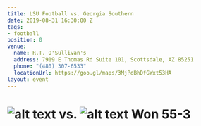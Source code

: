 ```yaml
---
title: LSU Football vs. Georgia Southern
date: 2019-08-31 16:30:00 Z
tags:
- football
position: 0
venue:
  name: R.T. O'Sullivan's
  address: 7919 E Thomas Rd Suite 101, Scottsdale, AZ 85251
  phone: "(480) 307-6533"
  locationUrl: https://goo.gl/maps/3MjPdBhDfGWxt53HA
layout: event
---
```


# ![alt text](https://lsu-phoenix-alumni.github.io/assets/img/GaSoEagles.png "Georgia Southern Eagles") vs. ![alt text](https://lsu-phoenix-alumni.github.io/assets/img/LSUTigers.png "LSU Fighting Tigers") Won 55-3